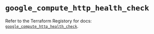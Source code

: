 # `google_compute_http_health_check`

Refer to the Terraform Registory for docs: [`google_compute_http_health_check`](https://registry.terraform.io/providers/hashicorp/google/4.73.2/docs/resources/compute_http_health_check).
